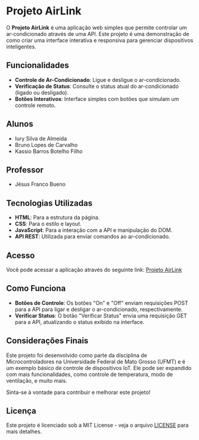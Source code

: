 # Projeto AirLink

O **Projeto AirLink** é uma aplicação web simples que permite controlar um ar-condicionado através de uma API. Este projeto é uma demonstração de como criar uma interface interativa e responsiva para gerenciar dispositivos inteligentes.

## Funcionalidades

- **Controle de Ar-Condicionado**: Ligue e desligue o ar-condicionado.
- **Verificação de Status**: Consulte o status atual do ar-condicionado (ligado ou desligado).
- **Botões Interativos**: Interface simples com botões que simulam um controle remoto.

## Alunos

- Iury Silva de Almeida
- Bruno Lopes de Carvalho
- Kassio Barros Botelho Filho

## Professor

- Jésus Franco Bueno

## Tecnologias Utilizadas

- **HTML**: Para a estrutura da página.
- **CSS**: Para o estilo e layout.
- **JavaScript**: Para a interação com a API e manipulação do DOM.
- **API REST**: Utilizada para enviar comandos ao ar-condicionado.

## Acesso

Você pode acessar a aplicação através do seguinte link: [Projeto AirLink](https://projeto-airlink-site.onrender.com/)

## Como Funciona

- **Botões de Controle**: Os botões "On" e "Off" enviam requisições POST para a API para ligar e desligar o ar-condicionado, respectivamente.
- **Verificar Status**: O botão "Verificar Status" envia uma requisição GET para a API, atualizando o status exibido na interface.

## Considerações Finais

Este projeto foi desenvolvido como parte da disciplina de Microcontroladores na Universidade Federal de Mato Grosso (UFMT) e é um exemplo básico de controle de dispositivos IoT. Ele pode ser expandido com mais funcionalidades, como controle de temperatura, modo de ventilação, e muito mais.

Sinta-se à vontade para contribuir e melhorar este projeto!

## Licença

Este projeto é licenciado sob a MIT License - veja o arquivo [LICENSE](LICENSE) para mais detalhes.
